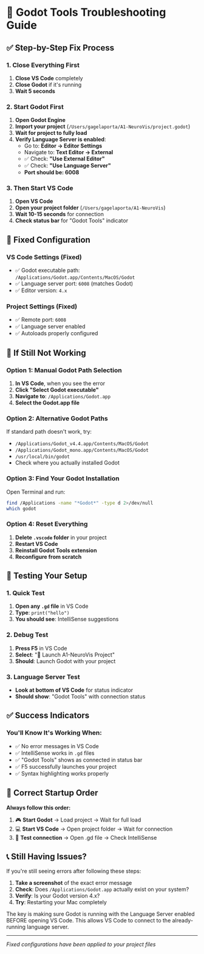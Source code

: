 # 🔧 Godot Tools Troubleshooting Guide

## ✅ **Step-by-Step Fix Process**

### **1. Close Everything First**
1. **Close VS Code** completely
2. **Close Godot** if it's running
3. **Wait 5 seconds**

### **2. Start Godot First**
1. **Open Godot Engine**
2. **Import your project** (`/Users/gagelaporta/A1-NeuroVis/project.godot`)
3. **Wait for project to fully load**
4. **Verify Language Server is enabled**:
   - Go to: **Editor → Editor Settings**
   - Navigate to: **Text Editor → External**  
   - ✅ Check: **"Use External Editor"**
   - ✅ Check: **"Use Language Server"**
   - **Port should be: 6008**

### **3. Then Start VS Code**
1. **Open VS Code**
2. **Open your project folder** (`/Users/gagelaporta/A1-NeuroVis`)
3. **Wait 10-15 seconds** for connection
4. **Check status bar** for "Godot Tools" indicator

## 🔧 **Fixed Configuration**

### **VS Code Settings (Fixed)**
- ✅ Godot executable path: `/Applications/Godot.app/Contents/MacOS/Godot`
- ✅ Language server port: `6008` (matches Godot)
- ✅ Editor version: `4.x`

### **Project Settings (Fixed)** 
- ✅ Remote port: `6008`
- ✅ Language server enabled
- ✅ Autoloads properly configured

## 🚨 **If Still Not Working**

### **Option 1: Manual Godot Path Selection**
1. **In VS Code**, when you see the error
2. **Click "Select Godot executable"**
3. **Navigate to**: `/Applications/Godot.app`
4. **Select the Godot.app file**

### **Option 2: Alternative Godot Paths**
If standard path doesn't work, try:
- `/Applications/Godot_v4.4.app/Contents/MacOS/Godot`
- `/Applications/Godot_mono.app/Contents/MacOS/Godot`  
- `/usr/local/bin/godot`
- Check where you actually installed Godot

### **Option 3: Find Your Godot Installation**
Open Terminal and run:
```bash
find /Applications -name "*Godot*" -type d 2>/dev/null
which godot
```

### **Option 4: Reset Everything**
1. **Delete `.vscode` folder** in your project
2. **Restart VS Code**
3. **Reinstall Godot Tools extension**
4. **Reconfigure from scratch**

## 🎯 **Testing Your Setup**

### **1. Quick Test**
1. **Open any `.gd` file** in VS Code
2. **Type**: `print("hello")`
3. **You should see**: IntelliSense suggestions

### **2. Debug Test**
1. **Press F5** in VS Code
2. **Select**: "🚀 Launch A1-NeuroVis Project"
3. **Should**: Launch Godot with your project

### **3. Language Server Test**
- **Look at bottom of VS Code** for status indicator
- **Should show**: "Godot Tools" with connection status

## ✅ **Success Indicators**

### **You'll Know It's Working When:**
- ✅ No error messages in VS Code
- ✅ IntelliSense works in `.gd` files
- ✅ "Godot Tools" shows as connected in status bar
- ✅ F5 successfully launches your project
- ✅ Syntax highlighting works properly

## 🔄 **Correct Startup Order**

**Always follow this order:**
1. 🎮 **Start Godot** → Load project → Wait for full load
2. 💻 **Start VS Code** → Open project folder → Wait for connection
3. 🧪 **Test connection** → Open .gd file → Check IntelliSense

## 📞 **Still Having Issues?**

If you're still seeing errors after following these steps:

1. **Take a screenshot** of the exact error message
2. **Check**: Does `/Applications/Godot.app` actually exist on your system?
3. **Verify**: Is your Godot version 4.x?
4. **Try**: Restarting your Mac completely

The key is making sure Godot is running with the Language Server enabled BEFORE opening VS Code. This allows VS Code to connect to the already-running language server.

---
*Fixed configurations have been applied to your project files*
